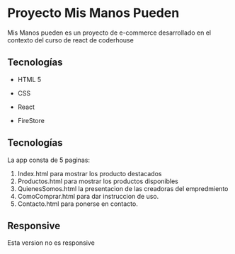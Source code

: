# Proyecto Mis Manos Pueden

Mis Manos pueden es un proyecto de e-commerce desarrollado en el contexto del curso de react de coderhouse



## Tecnologías

- HTML 5

- CSS

- React

- FireStore

  

## Tecnologías

La app consta de 5 paginas:

1. Index.html para mostrar los producto destacados
2. Productos.html para mostrar los productos disponibles
3. QuienesSomos.html la presentacion de las creadoras del empredmiento
4. ComoComprar.html para dar instruccion de uso.
5. Contacto.html para ponerse en contacto.

## Responsive

Esta version no es responsive